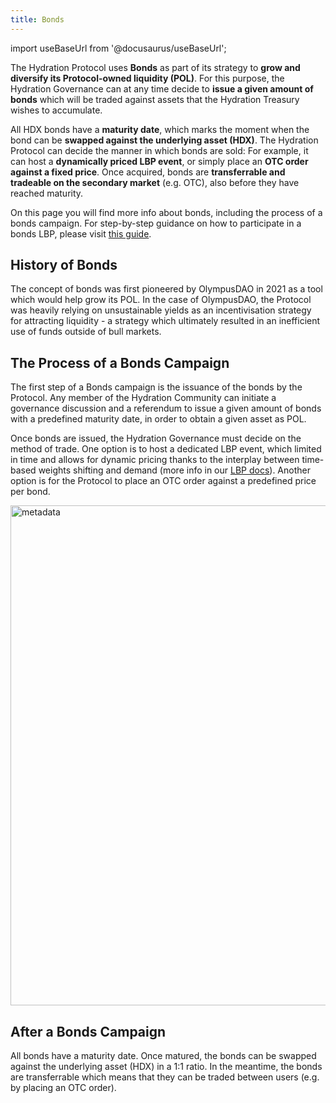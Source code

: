 ```yaml
---
title: Bonds
---
```


import useBaseUrl from '@docusaurus/useBaseUrl';

The Hydration Protocol uses **Bonds** as part of its strategy to **grow and diversify its Protocol-owned liquidity (POL)**. For this purpose, the Hydration Governance can at any time decide to **issue a given amount of bonds** which will be traded against assets that the Hydration Treasury wishes to accumulate.

All HDX bonds have a **maturity date**, which marks the moment when the bond can be **swapped against the underlying asset (HDX)**. The Hydration Protocol can decide the manner in which bonds are sold: For example, it can host a **dynamically priced LBP event**, or simply place an **OTC order against a fixed price**. Once acquired, bonds are **transferrable and tradeable on the secondary market** (e.g. OTC), also before they have reached maturity.

On this page you will find more info about bonds, including the process of a bonds campaign. For step-by-step guidance on how to participate in a bonds LBP, please visit [this guide](/guides/liquidity/bonds).

## History of Bonds

The concept of bonds was first pioneered by OlympusDAO in 2021 as a tool which would help grow its POL. In the case of OlympusDAO, the Protocol was heavily relying on unsustainable yields as an incentivisation strategy for attracting liquidity - a strategy which ultimately resulted in an inefficient use of funds outside of bull markets.

## The Process of a Bonds Campaign

The first step of a Bonds campaign is the issuance of the bonds by the Protocol. Any member of the Hydration Community can initiate a governance discussion and a referendum to issue a given amount of bonds with a predefined maturity date, in order to obtain a given asset as POL.

Once bonds are issued, the Hydration Governance must decide on the method of trade. One option is to host a dedicated LBP event, which limited in time and allows for dynamic pricing thanks to the interplay between time-based weights shifting and demand (more info in our [LBP docs](/daos/lbp)). Another option is for the Protocol to place an OTC order against a predefined price per bond.

<div style={{textAlign: 'center'}}>
  <img alt="metadata" src={useBaseUrl('/bonds/bonds-screen.jpg')} width="800px" />
</div>

## After a Bonds Campaign

All bonds have a maturity date. Once matured, the bonds can be swapped against the underlying asset (HDX) in a 1:1 ratio. In the meantime, the bonds are transferrable which means that they can be traded between users (e.g. by placing an OTC order).
